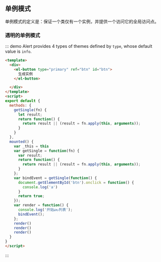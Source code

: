 ## 单例模式

单例模式的定义是：保证一个类仅有一个实例，并提供一个访问它的全局访问点。

### 透明的单例模式

::: demo Alert provides 4 types of themes defined by `type`, whose default value is `info`.

```html
<template>
  <div>
    <el-button type="primary" ref="btn" id="btn">
      生成实例
    </el-button>

  </div>
</template>
<script>
export default {
  methods: {
    getSingle(fn) {
      let result;
      return function() {
        return result || (result = fn.apply(this, arguments));
      }
    }
  },
  mounted() {
    var _this = this
    var getSingle = function(fn) {
      var result;
      return function() {
        return result || (result = fn.apply(this, arguments));
      }
    };
    var bindEvent = getSingle(function() {
      document.getElementById('btn').onclick = function() {
        console.log('a')
      }
      return true;
    });
    var render = function() {
      console.log('开始ມ౿列表');
      bindEvent();
    };
    render()
    render()
    render()
  }
}
</script>
```

:::

<style>
.demo-box .el-alert {
  margin: 20px 0 0;
}

.demo-box .el-alert:first-child {
  margin: 0;
  color: #000;
}
</style>
